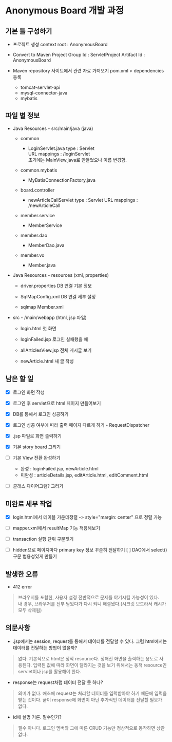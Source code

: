 # Anonymous Board 개발 과정

## 기본 틀 구성하기

* 프로젝트 생성
context root : AnonymousBoard

* Convert to Maven Project
Group Id : ServletProject
Artifact Id : AnonymousBoard

* Maven repository 사이트에서 관련 자료 가져오기
pom.xml	>	dependencies 등록
	- tomcat-servlet-api
	- mysql-connector-java
	- mybatis





## 파일 별 정보

* Java Resources - src/main/java (java)
	- common
		- LoginServlet.java
			type : Servlet<br>
			URL mappings : /loginServlet   
			초기에는 MainView.java로 만들었으나 이름 변경함.
			
	- common.mybatis
		- MyBatisConnectionFactory.java
		
	- board.controller
		- newArticleCallServlet
			type : Servlet
			URL mappings : /newArticleCall

	- member.service
		- MemberService
		
	- member.dao
		- MemberDao.java
		
	- member.vo
		- Member.java
			


* Java Resources - resources (xml, properties)
	- driver.properties
		DB 연결 기본 정보
		
	- SqlMapConfig.xml
		DB 연결 세부 설정
		
	- sqlmap
		Member.xml



* src - /main/webapp (html, jsp 파일)
	- login.html
		첫 화면
		
	- loginFailed.jsp
		로그인 실패했을 때
		
	- allArticlesView.jsp
		전체 게시글 보기
		
	- newArticle.html
		새 글 작성





## 남은 할 일
- [x] 로그인 화면 작성
- [x] 로그인 후 servlet으로 html 페이지 만들어보기
- [x] DB를 통해서 로그인 성공하기
- [x] 로그인 성공 여부에 따라 출력 페이지 다르게 하기 - RequestDispatcher
- [x] .jsp 파일로 화면 출력하기
- [x] 기본 story board 그리기
- [ ] 기본 View 전환 완성하기
	- 완성 : loginFailed.jsp, newArticle.html
	- 미완성 : articleDetails.jsp, editArticle.html, editComment.html
- [ ] 클래스 다이어그램? 그리기





## 미완료 세부 작업
- [x] login.html에서 테이블 가운데정렬 -> style="margin: center" 으로 정렬 가능
- [ ] mapper.xml에서 resultMap 기능 적용해보기
- [ ] transaction 실행 단위 구분짓기
- [ ] hidden으로 페이지마다 primary key 정보 꾸준히 전달하기
[ ] DAO에서 select() 구문 범용성있게 만들기





## 발생한 오류
* 412 error
>브라우저를 포함한, 사용자 설정 전반적으로 문제를 야기시킬 가능성이 있다.   
내 경우, 브라우저를 전부 닫았다가 다시 켜니 해결됐다.(시크릿 모드라서 캐시가 모두 삭제됨)





## 의문사항
* .jsp에서는 session, request를 통해서 데이터를 전달할 수 있다. 그럼 html에서는 데이터를 전달하는 방법이 없을까?<br>
> 없다. 기본적으로 html은 정적 resource다. 정해진 화면을 출력하는 용도로 사용된다. 입력된 값에 따라 화면이 달라지는 것을 보기 위해서는 동적 resource인 servlet이나 jsp를 활용해야 한다.

* response는 request처럼 데이터 전달 못 하나?
> 의미가 없다. 애초에 request는 처리할 데이터를 입력받아야 하기 때문에 입력을 받는 것이다. 굳이 response에 화면이 아닌 추가적인 데이터를 전달할 필요가 없다.

* id에 실명 거론. 필수인가?
> 필수 아니다. 로그인 멤버와 그에 따른 CRUD 기능만 정상적으로 동작하면 상관없다.

